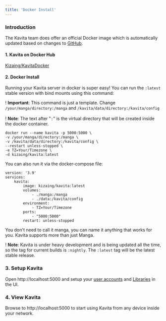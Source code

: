 ```yaml
---
title: 'Docker Install'
---
```


### Introduction

The Kavita team does offer an official Docker image which is automatically updated based on changes to [GitHub](https://github.com/Kareadita/Kavita).

#### 1. Kavita on Docker Hub

[Kizaing/KavitaDocker](https://hub.docker.com/r/kizaing/kavita)

#### 2. Docker Install


Running your Kavita server in docker is super easy! You can run the `:latest` stable version with bind mounts using this command:

! **Important**: This command is just a template. Change `/your/manga/directory:/manga` and `/kavita/data/directory:/kavita/config`<br/><br/>
! **Note**: The text after "`:`" is the virtual directory that will be created inside the docker container.

```
docker run --name kavita -p 5000:5000 \
-v /your/manga/directory:/manga \
-v /kavita/data/directory:/kavita/config \
--restart unless-stopped \
-e TZ=Your/Timezone \
-d kizaing/kavita:latest
```
You can also run it via the docker-compose file:
```
version: '3.9'
services:
    kavita:
        image: kizaing/kavita:latest
        volumes:
            - ./manga:/manga
            - ./data:/kavita/config
        environment:
            - TZ=Your/Timezone
        ports:
            - "5000:5000"
        restart: unless-stopped
```
You don't need to call it manga, you can name it anything that works for you. Kavita supports more than just Manga.

!  **Note**: Kavita is under heavy development and is being updated all the time, so the tag for current builds is `:nightly`. The `:latest` tag will be the latest stable release.

### 3. Setup Kavita
Open http://localhost:5000 and setup your [user accounts](https://wiki.kavitareader.com/guides/user-management) and [Libraries](https://wiki.kavitareader.com/guides/adding-a-library) in the UI.

### 4. View Kavita

Browse to http://localhost:5000 to start using Kavita from any device inside your network.